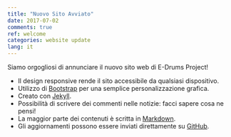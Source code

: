 ```yaml
---
title: "Nuovo Sito Avviato"
date: 2017-07-02
comments: true
ref: welcome
categories: website update
lang: it
---
```

Siamo orgogliosi di annunciare il nuovo sito web di E-Drums Project!

* Il design responsive rende il sito accessibile da qualsiasi dispositivo.
* Utilizzo di [Bootstrap][] per una semplice personalizzazione grafica.
* Creato con [Jekyll][].
* Possibilità di scrivere dei commenti nelle notizie: facci sapere cosa ne pensi!
* La maggior parte dei contenuti è scritta in [Markdown][].
* Gli aggiornamenti possono essere inviati direttamente su [GitHub][git].

[Bootstrap]: http://getbootstrap.com/
[Jekyll]: http://jekyllrb.com/
[Markdown]: http://daringfireball.net/projects/markdown/
[git]: https://github.com/edrums.github.io
[LESS]: http://lesscss.org/
